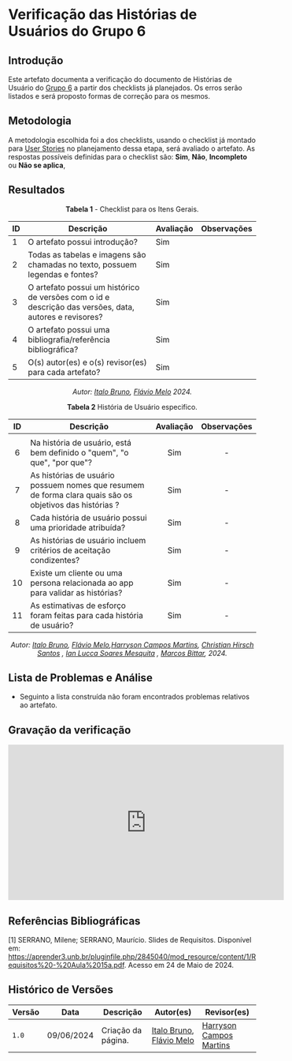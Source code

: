 # Verificação das Histórias de Usuários do Grupo 6

## Introdução

Este artefato documenta a verificação do documento de Histórias de Usuário do [Grupo 6](https://requisitos-de-software.github.io/2024.1-Firefox/) a partir dos checklists já planejados. Os erros serão listados e será proposto formas de correção para os mesmos.


## Metodologia

A metodologia escolhida foi a dos checklists, usando o checklist já montado para [User Stories](docs/Verificacao/entrega4/planejamento_entr_4.md) no planejamento dessa etapa, será avaliado o artefato. As respostas possíveis definidas para o checklist são:
**Sim**, **Não**, **Incompleto** ou **Não se aplica**, 


## Resultados

<center>

**Tabela 1** - Checklist para os Itens Gerais.

| ID  | Descrição                                                                                              | Avaliação | Observações |
| --- | ------------------------------------------------------------------------------------------------------ | --------- | ----------- |
| 1   | O artefato possui introdução?                                                                          |   Sim        |             |
| 2   | Todas as tabelas e imagens são chamadas no texto, possuem legendas e fontes?                                      |  Sim         |             |
| 3   | O artefato possui um histórico de versões com o id e descrição das versões, data, autores e revisores? |   Sim        |             |
| 4   |     O artefato possui uma bibliografia/referência bibliográfica?                            |   Sim        |             |
| 5 |  O(s) autor(es) e o(s) revisor(es) para cada artefato?	 | Sim |


_Autor: [Italo Bruno](https://github.com/Italobrunom), [Flávio Melo](https://github.com/flavioovatsug) 2024._

</center>

<font><p style="text-align: center">**Tabela 2**  História de Usuário especifico.</p></font>

<center>

| ID  | Descrição                                                                                                                                 | Avaliação  | Observações |
| :-: | ----------------------------------------------------------------------------------------------------------------------------------------- | :--------: | :---------: |
|     | 
|  6  | Na história de usuário, está bem definido o "quem", "o que", "por que"?                          |    Sim     |      -      |
|  7  | As histórias de usuário possuem nomes que resumem de forma clara quais são os objetivos das histórias ?                          | Sim |      -      |
|  8  | 	Cada história de usuário possui uma prioridade atribuída?                                                                                 |    Sim     |      -      |
|  9  | As histórias de usuário incluem critérios de aceitação condizentes?    |    Sim     |      -      |
| 10 | Existe um cliente ou uma persona relacionada ao app para validar as histórias?	 | Sim | - |
| 11 | As estimativas de esforço foram feitas para cada história de usuário? | Sim | - |


_Autor: [Italo Bruno](https://github.com/Italobrunom), [Flávio Melo](https://github.com/flavioovatsug),[Harryson Campos Martins](https://github.com/harry-cmartin), [Christian Hirsch Santos](https://github.com/crstyhs)    , [Ian Lucca Soares Mesquita](https://github.com/IanLucca12)                               , [Marcos Bittar](https://github.com/Bittarx), 2024._


</center>


## Lista de Problemas e Análise 

- Seguinto a lista construída não foram encontrados problemas relativos ao artefato.


## Gravação da verificação

<center>

<iframe width="560" height="315" src="https://www.youtube.com/embed/BZyBm_rZ-ts?si=HCQQPZSUcMw25pXj" title="YouTube video player" frameborder="0" allow="accelerometer; autoplay; clipboard-write; encrypted-media; gyroscope; picture-in-picture; web-share" referrerpolicy="strict-origin-when-cross-origin" allowfullscreen></iframe>

</center>


## Referências Bibliográficas
[1] SERRANO, Milene; SERRANO, Maurício. Slides de Requisitos. Disponível em: <https://aprender3.unb.br/pluginfile.php/2845040/mod_resource/content/1/Requisitos%20-%20Aula%2015a.pdf>. Acesso em 24 de Maio de 2024.



## Histórico de Versões

| Versão | Data       | Descrição                                   | Autor(es)                                        | Revisor(es)                                      |
| ------ | ---------- | ------------------------------------------- | ------------------------------------------------ | ------------------------------------------------ |
| `1.0`  | 09/06/2024 | Criação da página.                          | [Italo Bruno](https://github.com/Italobrunom), [Flávio Melo](https://github.com/flavioovatsug) | [Harryson Campos Martins](https://github.com/harry-cmartin) |

